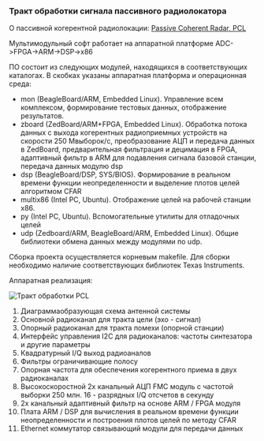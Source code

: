 ### Тракт обработки сигнала пассивного радиолокатора

О пассивной когерентной радиолокации: [Passive Coherent Radar, PCL](http://www.nazim.ru/673)

Мультимодульный софт работает на аппаратной платформе ADC->FPGA->ARM->DSP->x86

ПО состоит из следующих модулей, находящихся в соответствующих каталогах. В скобках указаны аппаратная платформа и операционная среда:

* mon (BeagleBoard/ARM, Embedded Linux). Управление всем комплексом, формирование тестовых данных, отображение результатов.
* zboard (ZedBoard/ARM+FPGA, Embedded Linux). Обработка потока данных с выхода когерентных радиоприемных устройств на скорости 250 Мвыборок/с, преобразование АЦП и передача данных в ZedBoard, предварительная фильтрация и децимация в FPGA, адаптивный фильтр в ARM для подавления сигнала базовой станции, передача данных модулю dsp
* dsp (BeagleBoard/DSP, SYS/BIOS). Формирование в реальном времени функции неопределенности и выделение плотов целей алгоритмом CFAR
* multix86 (Intel PC, Ubuntu). Отображение целей на рабочей станции x86.
* py (Intel PC, Ubuntu). Вспомогательные утилиты для отладочных целей
* udp (Zedboard/ARM, BeagleBoard/ARM, Embedded Linux). Общие библиотеки обмена данных между модулями по udp.

Сборка проекта осуществляется корневым makefile. Для сборки необходимо наличие соответствующих библиотек Texas Instruments.

Аппаратная реализация:

![Тракт обработки PCL](/images/pcl.png)

1. Диаграммаобразующая схема антенной системы
2. Основной радиоканал для тракта цели (эхо - сигнал)
3. Опорный радиоканал для тракта помехи (опорной станции)
4. Интерфейс управления I2C для радиоканалов: частоты синтезатора и другие параметры
5. Квадратурный I/Q выход радиоаналов
6. Фильтры ограничивающие полосу
7. Опорная частота для обеспечения когерентного приема в двух радиоканалах
8. Высокоскоростной 2x канальный АЦП FMC модуль с частотой выборки 250 млн. 16 - разрядных I/Q отсчетов в секунду
9. 2x канальный адаптивный фильтр на основе ARM / FPGA модуля
10. Плата ARM / DSP для вычисления в реальном времени функции неопределенности и построения плотов целей по методу CFAR
11. Ethernet коммутатор связывающий модули для передачи данных
